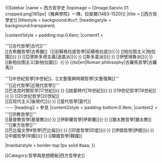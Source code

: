 {{Sidebar
|name     = 西方哲学史
|topimage = [[Image:Sanzio 01 cropped.png|165px|《雅典學院》一隅，拉斐爾(1483-1520)]]
|title    = [[西方哲學史]]
|titlestyle = background:#ccf;
|headingstyle = background:transparent;

|content1style = padding-top:0.6em;
|content1 = <div style="line-height:1.25em; padding-top:0.3em;">'''[[古代哲學|古代]]'''<br />[[古希臘哲學|古希臘]]（[[前蘇格拉底哲學|前蘇格拉底]]{{·}} [[柏拉图主义|柏拉圖]]{{·}} [[亞里斯多德主義|逍遙派]]{{·}} [[斯多葛派]]{{·}} [[伊壁鳩魯派]]{{·}} [[新柏拉图主义|新柏拉圖]]）{{·}} {{tsl|en|Roman philosophy|古羅馬哲學|古羅馬}}</div>
<div style="line-height:1.25em; padding-top:0.3em;">'''[[中世紀哲學|中世紀]]、[[文藝復興時期哲學|文藝復興]]'''</div>
<div style="line-height:1.25em; padding-top:0.3em;">'''[[近代哲學|近現代哲學]]'''<br /> [[巴洛克时期哲学|17世紀]]{{·}} [[啟蒙時代|18世紀]]{{·}} [[19世纪哲学|19世紀]]{{·}} [[20世纪哲学|20世紀]]<br/> [[后现代主义|後現代]]{{·}} [[當代哲學|當代]]</div>
----
|heading2 = 參見
|content2style = padding-bottom:0.9em;
|content2 = <div style="line-height:1.25em; padding-top:0.3em;">'''[[宗教哲學]]'''<br />[[基督教哲學|基督教]]{{·}} [[伊斯蘭哲學|伊斯蘭]]{{·}} [[猶太教哲學|猶太教]]</div><div style="line-height:1.25em;">'''[[東方哲學]]'''<br/> [[巴比倫文學#哲學|巴比倫]]{{·}} [[印度哲學|印度]]{{·}} [[伊朗哲學|伊朗]]{{·}} [[中國哲學|中國]]{{·}} [[韓國哲學|韓國]]</div>

|tnavbarstyle = border-top:1px solid #aaa;
}}<noinclude>

[[Category:哲學與思想模板|西方哲學史]]

</noinclude>